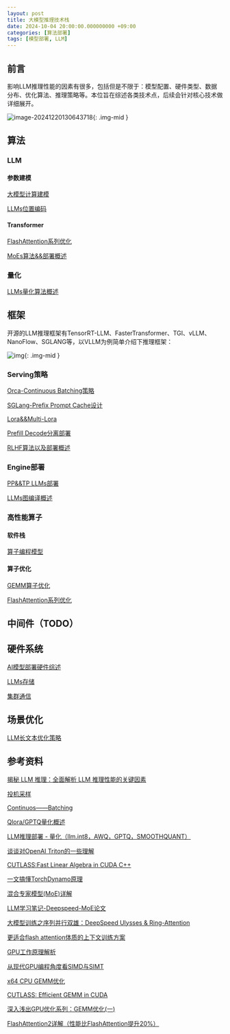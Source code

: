 ```yaml
---
layout: post
title: 大模型推理技术栈
date: 2024-10-04 20:00:00.000000000 +09:00
categories: [算法部署]
tags: [模型部署, LLM]
---
```


## 前言

影响LLM推理性能的因素有很多，包括但是不限于：模型配置、硬件类型、数据分布、优化算法、推理策略等。本位旨在综述各类技术点，后续会针对核心技术做详细展开。

![image-20241220130643718](https://cdn.jsdelivr.net/gh/ZhengWG/Imgs_blog//2024-12-19-LLM%25E6%258E%25A8%25E7%2590%2586%25E6%258A%2580%25E6%259C%25AF%25E6%25A0%2588_new/image-20241220130643718.png){: .img-mid }

## 算法

### LLM

#### 参数建模

[大模型计算建模](https://johneyzheng.top/posts/%E5%A4%A7%E6%A8%A1%E5%9E%8B%E8%AE%A1%E7%AE%97%E5%BB%BA%E6%A8%A1/)

[LLMs位置编码](http://johneyzheng.top/posts/LLMs%E4%BD%8D%E7%BD%AE%E7%BC%96%E7%A0%81/)

#### Transformer

[FlashAttention系列优化](https://johneyzheng.top/posts/FlashAttention%E7%B3%BB%E5%88%97%E4%BC%98%E5%8C%96/)

[MoEs算法&&部署概述](http://johneyzheng.top/posts/MoEs%E7%AE%97%E6%B3%95&&%E9%83%A8%E7%BD%B2%E6%A6%82%E8%BF%B0/)

### 量化

[LLMs量化算法概述](http://johneyzheng.top/posts/LLMs%E9%87%8F%E5%8C%96%E7%AE%97%E6%B3%95%E6%A6%82%E8%BF%B0/)

## 框架

开源的LLM推理框架有TensorRT-LLM、FasterTransformer、TGI、vLLM、NanoFlow、SGLANG等，以VLLM为例简单介绍下推理框架：

 ![img](https://cdn.jsdelivr.net/gh/ZhengWG/Imgs_blog//2024-12-19-LLM%25E6%258E%25A8%25E7%2590%2586%25E6%258A%2580%25E6%259C%25AF%25E6%25A0%2588_new/%E5%A4%A7%E6%A8%A1%E5%9E%8B%E6%8E%A8%E7%90%86%E6%8A%80%E6%9C%AF%E6%A0%88_20240917_003702.png){: .img-mid } 

### Serving策略

[Orca-Continuous Batching策略](https://johneyzheng.top/posts/Orca-Continuous_Batching%E7%AD%96%E7%95%A5/)

[SGLang-Prefix Prompt Cache设计](https://johneyzheng.top/posts/SGLang-Prefix_Prompt_Cache%E8%AE%BE%E8%AE%A1/)

[Lora&&Multi-Lora](http://johneyzheng.top/posts/Lora&&Multi-Lora/)

[Prefill Decode分离部署](https://johneyzheng.top/posts/Prefill_Decode%E5%88%86%E7%A6%BB%E9%83%A8%E7%BD%B2/)

[RLHF算法以及部署概述](https://johneyzheng.top/posts/RLHF%E7%AE%97%E6%B3%95%E4%BB%A5%E5%8F%8A%E9%83%A8%E7%BD%B2%E6%A6%82%E8%BF%B0/)

### Engine部署

[PP&&TP LLMs部署](https://johneyzheng.top/posts/PP&&TP_LLMs%E9%83%A8%E7%BD%B2/)

[LLMs图编译概述](http://johneyzheng.top/posts/LLMs%E5%9B%BE%E7%BC%96%E8%AF%91%E6%A6%82%E8%BF%B0/)

### 高性能算子

#### 软件栈

[算子编程模型](http://johneyzheng.top/posts/%E7%AE%97%E5%AD%90%E7%BC%96%E7%A8%8B%E6%A8%A1%E5%9E%8B/)

#### 算子优化

[GEMM算子优化](http://johneyzheng.top/posts/GEMM%E7%AE%97%E5%AD%90%E4%BC%98%E5%8C%96/)

[FlashAttention系列优化](https://johneyzheng.top/posts/FlashAttention%E7%B3%BB%E5%88%97%E4%BC%98%E5%8C%96/)

## 中间件（TODO）

## 硬件系统

[AI模型部署硬件综述](https://johneyzheng.top/posts/AI%E6%A8%A1%E5%9E%8B%E9%83%A8%E7%BD%B2%E7%A1%AC%E4%BB%B6%E7%BB%BC%E8%BF%B0/)

[LLMs存储](http://johneyzheng.top/posts/LLMs%E5%AD%98%E5%82%A8/)

[集群通信](http://johneyzheng.top/posts/%E9%9B%86%E7%BE%A4%E9%80%9A%E4%BF%A1/)

## 场景优化

[LLM长文本优化策略](http://johneyzheng.top/posts/LLM%E9%95%BF%E6%96%87%E6%9C%AC%E4%BC%98%E5%8C%96%E7%AD%96%E7%95%A5/)

## 参考资料

[揭秘 LLM 推理：全面解析 LLM 推理性能的关键因素](https://mp.weixin.qq.com/s/RoWK5au-8Pr-_MJZ3P34xw)

[投机采样](https://zhuanlan.zhihu.com/p/651359908)

[Continuos——Batching](https://zhuanlan.zhihu.com/p/688551989)

[Qlora/GPTQ量化概述](https://zhuanlan.zhihu.com/p/646210009)

[LLM推理部署 - 量化（llm.int8，AWQ，GPTQ，SMOOTHQUANT）](https://zhuanlan.zhihu.com/p/690853855)

[谈谈对OpenAI Triton的一些理解](https://zhuanlan.zhihu.com/p/613244988)

[CUTLASS:Fast Linear Algebra in CUDA C++](https://zhuanlan.zhihu.com/p/461060382)

[一文搞懂TorchDynamo原理](https://zhuanlan.zhihu.com/p/630933479)

[混合专家模型(MoE)详解](https://huggingface.co/blog/zh/moe#%E6%B7%B7%E5%90%88%E4%B8%93%E5%AE%B6%E6%A8%A1%E5%9E%8B%E4%B8%AD%E4%BB%A4%E7%89%8C%E7%9A%84%E8%B4%9F%E8%BD%BD%E5%9D%87%E8%A1%A1)

[LLM学习笔记-Deepspeed-MoE论文](https://www.cnblogs.com/marsggbo/p/17883514.html)

[大模型训练之序列并行双雄：DeepSpeed Ulysses & Ring-Attention](https://zhuanlan.zhihu.com/p/689067888)

[更适合flash attention体质的上下文训练方案](https://zhuanlan.zhihu.com/p/718486708)

[GPU工作原理解析](https://zhuanlan.zhihu.com/p/697694330)

[从现代GPU编程角度看SIMD与SIMT](https://zhuanlan.zhihu.com/p/113360369#:~:text=%E4%BB%8E%E6%88%91%E7%9A%84%E7%A0%94%E7%A9%B6%E7%9C%8B%EF%BC%8CSIM)

[x64 CPU GEMM优化](https://zhuanlan.zhihu.com/p/593537184#:~:text=%E5%9C%A8%20%E3%80%8A%E7%8E%A9%E8%BD%ACSIMD%E6%8C%87%E4%BB%A4%E7%BC%96%E7%A8%8B%E3%80%8B%20%E4%B8%80%E6%96%87%E4%B8%AD%EF%BC%8C%E4%BB%8B%E7%BB%8D%E4%BA%86SIMD%E7%9A%84%E6%A6%82%E5%BF%B5%E5%92%8C%E5%9F%BA%E7%A1%80%E7%94%A8%E6%B3%95%EF%BC%8C%E4%B9%9F%E9%80%9A%E8%BF%87)

[CUTLASS: Efficient GEMM in CUDA](https://blog.csdn.net/yiran103/article/details/132216620#:~:text=%E5%9F%BA%E6%9C%AC%E7%9A%84%E4%B8%89%E9%87%8D%E5%B5%8C%E5%A5%97%E5%BE%AA%E7%8E%AF%E8%AE%A1)

[深入浅出GPU优化系列：GEMM优化(一)](https://zhuanlan.zhihu.com/p/435908830#:~:text=%E6%9C%AC%E7%AF%87%E6%96%87%E7%AB%A0%E6%98%AF%E6%B7%B1%E5%85%A5%E6%B5%85%E5%87%BAG)

[FlashAttention2详解（性能比FlashAttention提升20%）](https://zhuanlan.zhihu.com/p/645376942#:~:text=%E5%AE%9E%E9%AA%8C%E7%BB%93%E6%9E%9C%E6%98%BE%E7%A4%BA%EF%BC%8CFla)
